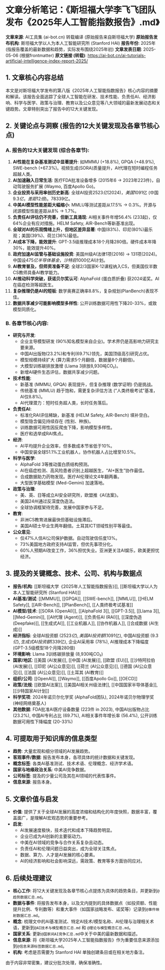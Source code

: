 # 文章分析笔记：《斯坦福大学李飞飞团队发布《2025年人工智能指数报告》.md》

**文章来源**: AI工具集 (ai-bot.cn) 转载编译 (原始报告来自斯坦福大学)
**原始报告发布机构**: 斯坦福大学以人为本人工智能研究所 (Stanford HAI)
**报告年份**: 2025年 (指报告覆盖的最新数据和趋势，实际发布围绕2025年初)
**文章发表日期**: 2025-05-06 (根据frontmatter)
**原文链接 (转载)**: https://ai-bot.cn/ai-tutorials-artificial-intelligence-index-report-2025/

## 1. 文章核心内容总结

本文是对斯坦福大学发布的第八版《2025年人工智能指数报告》核心内容的摘要和解读。该报告全面追踪了全球人工智能在研发、技术性能、负责任AI、经济影响、科学与医学、政策与治理、教育以及公众意见等八大领域的最新发展动态和关键趋势。文章特别突出了报告中的12大关键发现。

## 2. 关键论点与洞察 (报告的12大关键发现及各章节核心点)

### A. 报告的12大关键发现 (综合各章节):
1.  **AI性能在复杂基准测试中显著提升**: 如MMMU (+18.8%), GPQA (+48.9%), SWE-bench (+67.3%)。视频生成(SORA)质量提升，AI代理在短时编程任务超越人类。
2.  **AI加速融入日常生活**: 医疗FDA批准设备增多 (2015年6 -> 2023年223件)，自动驾驶服务扩展 (Waymo, 百度Apollo Go)。
3.  **企业投资与采用率创历史新高**: 全球AI投资$2523亿 (2024)，美国$1091亿 (中国$9.3亿，差距12倍)。78%企业使用AI (2023年55%)。生成式AI投资$339亿。
4.  **中美AI模型性能差距大幅缩小**: MMLU等测试差距从17.5% -> 0.3%。开源与闭源模型性能差距从8% -> 1.7%。
5.  **负责任AI评估仍不完善，但新工具涌现**: AI相关事件年增56.4% (233起)，仅64%企业有应对措施。HELM Safety, AIR-Bench等新基准出现。
6.  **全球对AI的乐观情绪上升，但地区差异显著**: 中国(83%)、印尼(80%)最乐观；美国(39%)、荷兰(36%)最低。
7.  **AI成本下降，能效提升**: GPT-3.5级推理成本18个月降280倍。硬件成本年降30%，能效提升40%。
8.  **政府加速AI监管与基础设施投资**: 美国州级AI法律1项(2016) -> 131项(2024)。中国设$475亿半导体基金，沙特启$1000亿AI计划。
9.  **AI教育普及，但师资准备不足**: 全球2/3国家K-12课程纳入CS，但美国仅半数CS教师具备AI教学能力。
10. **AI推动科学突破，获诺贝尔奖认可**: AlphaFold (蛋白质折叠) 获2024诺奖。AI在癌症检测等超医生。
11. **复杂推理仍是AI的短板**: 数学奥赛正确率8.8%，复杂规划(PlanBench)表现不佳。
12. **数据共享减少可能影响模型多样性**: 公开训练数据可用性下降20-33%，或致模型同质化。

### B. 各章节核心内容:
*   **研究与开发**:
    *   企业主导模型研发 (90%知名模型来自企业)。学术界仍是高影响力研究主要来源。
    *   中国AI出版物(23.2%)和专利(69.7%)领先，美国顶级高引研究占优。
    *   模型规模持续扩大 (算力需求5个月翻倍，数据量8个月翻倍)。
    *   大模型训练碳排放激增 (Llama 3排放8,930吨CO₂)。
    *   新增AI硬件生态评估，数据共享减少问题。
*   **技术性能**:
    *   新基准 (MMMU, GPQA) 表现提升，但复杂推理 (数学证明) 仍是挑战。
    *   传统基准 (MMLU) 趋于饱和，需更复杂评估方法 (“人类终极考试”基准，AI仅8.8%)。
    *   AI代理潜力：短时任务超人类，长时任务落后。
*   **负责任AI**:
    *   标准化RAI评估稀缺，新基准 (HELM Safety, AIR-Bench) 填补空白。
    *   模型隐含偏见持续存在 (性别、种族)。
    *   训练数据可用性因反爬虫下降，影响模型多样性。
    *   医疗和选举成RAI焦点。
*   **经济**:
    *   AI平均提升企业效率，但多数成本节省低于10%。
    *   中国安装全球51.1%工业机器人，协作机器人占比增至10.5%。
*   **科学与医学**:
    *   AlphaFold 3等推动蛋白质结构预测。
    *   AI在癌症检测、高风险患者识别上超越医生，“AI+医生”协作最佳。
    *   合成数据助力药物发现。医疗AI伦理论文4年翻两番。
    *   大型医学基础模型 (Med-Gemini) 加速落地。
*   **政策与治理**:
    *   美、英、日等成立AI安全研究所，欧盟推《AI法案》。
    *   美国24州通过反深度伪造法。
    *   全球协调框架待完善，发展中国家参与不足。
*   **教育**:
    *   非洲CS教育进展最快但基础设施滞后。
    *   美国AI硕士毕业生两年翻倍。土耳其ICT领域性别平等最佳。
*   **公众意见**:
    *   仅47%人信AI公司保护数据。自动驾驶信任度13%。
    - 73%美国地方政府支持AI监管，但优先事项分化。
    *   60%人预期AI改变工作，36%担忧失业。亚洲更关注AI娱乐，欧美更担忧经济。

## 3. 提及的关键概念、技术、公司、机构与数据点

*   **报告/机构**: [[斯坦福大学《2025年人工智能指数报告》]], [[斯坦福大学以人为本人工智能研究所 (Stanford HAI)]]
*   **AI基准/测试**: [[MMMU]], [[GPQA]], [[SWE-bench]], [[MMLU]], [[HELM Safety]], [[AIR-Bench]], [[PlanBench]], [[人类终极考试基准]]
*   **AI模型/技术**: [[SORA (OpenAI)]], [[AlphaFold 3]], [[GPT-3.5]], [[Llama 3]], [[Med-Gemini]], [[AI代理 (Agent)]], [[负责任AI (RAI)]], [[深度伪造 (Deepfake)]], [[生成式AI]], [[工业机器人]], [[协作机器人]], [[合成数据 (AI生成)]]
*   **经济指标**: 全球AI投资额 ($2523亿), 美国AI投资额 ($1091亿), 中国AI投资额 ($9.3亿), 生成式AI投资额 ($339亿), 企业AI采用率 (78%), AI推理成本下降幅度 (GPT-3.5级模型18个月降280倍)
*   **环境影响**: Llama 3训练碳排放量 (8,930吨CO₂)
*   **国家/地区**: [[美国 (AI发展)]], [[中国 (AI发展)]], [[欧盟 (EU)]], [[沙特阿拉伯 (AI发展)]], [[印尼 (AI公众意见)]], [[荷兰 (AI公众意见)]], [[德国 (AI公众意见)]], [[法国 (AI公众意见)]], [[土耳其 (AI教育)]]
*   **组织/公司**: [[OpenAI]], [[Waymo]], [[百度Apollo Go]], [[OECD]]
*   **政策/法规**: [[欧盟AI法案]], [[美国AI相关州级法律]], [[中国国家半导体基金]], [[沙特国家AI计划]]
*   **科学奖项**: 2024年诺贝尔化学奖 (AlphaFold团队), 2024年诺贝尔物理学奖 (神经网络奠基人)
*   **其他数据**: FDA批准AI医疗设备数量 (223件 in 2023), 中国AI出版物占比 (23.2%), 中国AI专利占比 (69.7%), AI相关事件年增长率 (56.4%), 公开训练数据可用性下降幅度 (20-33%)

## 4. 可提取用于知识库的信息类型

*   **趋势**: 大量宏观和细分领域的AI发展趋势。
*   **客观事件/数据**: 报告发布本身，各项具体的统计数据和关键发现。
*   **概念标签**: 各类AI基准测试、技术术语、伦理概念、经济学术语。
*   **国家与地缘政治关系**: 中美AI竞争数据。
*   **公司标签**: 提及的少量公司及其在AI领域的代表性事件。
*   **信息来源**: 报告本身。

## 5. 文章价值与启发

*   **价值**: 提供了关于全球AI发展的高度浓缩和结构化的年度快照，数据丰富，覆盖面广，是理解AI宏观态势的重要参考。
*   **启发**:
    *   AI发展速度极快，技术迭代和成本下降趋势明显。
    *   企业已成为AI创新的主要驱动力。
    *   中美在AI领域的竞争与合作关系复杂且动态。
    *   负责任AI和伦理问题日益突出，成为全球关注焦点。
    *   数据、算力、人才是AI发展的核心要素。
    *   AI的经济影响和社会影响深远，需政策、教育等多方面协同应对。

## 6. 后续处理建议

*   **核心工作**: 将12大关键发现及各章节核心点提炼为具体的趋势条目，并更新到`@趋势数据汇总.md`。
*   **数据与事件**: 将报告发布本身，以及文内提到的具体数据点（如投资额、性能提升比例、专利数等）和重大事件（如国家战略发布、诺奖等）记录到`@事件映射数据汇总.md`。
*   **概念**: 梳理文中的AI基准测试、特定AI技术/模型名称、AI伦理与治理相关术语，更新到`@AI技术与模型概念汇总.md` 和 `@理论与模型概念汇总.md`。
*   **国家关系**: 更新`@国家间AI竞争汇总.md`中关于中美的最新数据和描述。
*   **信息来源**: 将《斯坦福大学2025年人工智能指数报告》作为重要信息来源添加到`@信息来源标签数据汇总.md`。
*   **机构**: 考虑是否需要为 Stanford HAI 单独创建条目或在相关地方备注。

由于内容非常密集，建议分批次处理，确保准确性。 
